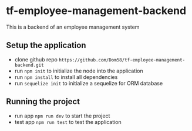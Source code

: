 # tf-employee-management-backend
This is a backend of an employee management system

## Setup the application
- clone github repo `https://github.com/Dom58/tf-employee-management-backend.git`
- run `npm init` to initialize the node into the application
- run `npm install` to install all dependencies
- run `sequelize init` to initialize a sequelize for ORM database 

## Running the project
- run app `npm run dev` to start the project
- test app `npm run test` to test the application
